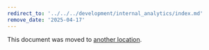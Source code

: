 ```yaml
---
redirect_to: '../../../development/internal_analytics/index.md'
remove_date: '2025-04-17'
---
```


<!-- markdownlint-disable -->

This document was moved to [another location](../../../development/internal_analytics/index.md).

<!-- This redirect file can be deleted after <2025-04-17>. -->
<!-- Redirects that point to other docs in the same project expire in three months. -->
<!-- Redirects that point to docs in a different project or site (for example, link is not relative and starts with `https:`) expire in one year. -->
<!-- Before deletion, see: https://docs.gitlab.com/ee/development/documentation/redirects.html -->
